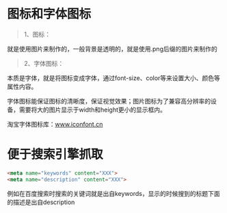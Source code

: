 # 图标和字体图标

>1、图标：

就是使用图片来制作的，一般背景是透明的，就是使用.png后缀的图片来制作的

>2、字体图标：

本质是字体，就是将图标变成字体，通过font-size、color等来设置大小、颜色等属性内容。

字体图标能保证图标的清晰度，保证视觉效果；图片图标为了兼容高分辨率的设备，需要将大的图片显示于width和height更小的显示框内。

淘宝字体图标库：www.iconfont.cn

# 便于搜索引擎抓取

```html
<meta name="keywords" content="XXX">
<meta name="description" content="XXX">
```
例如在百度搜索时搜索的关键词就是出自keywords，显示的时候搜到的标题下面的描述是出自description